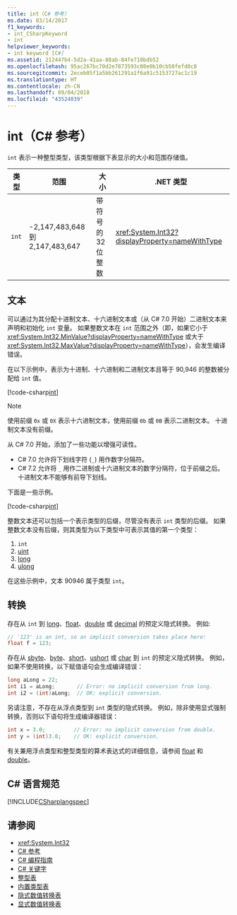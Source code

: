 ```yaml
---
title: int（C# 参考）
ms.date: 03/14/2017
f1_keywords:
- int_CSharpKeyword
- int
helpviewer_keywords:
- int keyword [C#]
ms.assetid: 212447b4-5d2a-41aa-88ab-84fe710bdb52
ms.openlocfilehash: 95ac267bc70d2e7873593c08e0b10cb50fefd8c8
ms.sourcegitcommit: 2eceb05f1a5bb261291a1f6a91c5153727ac1c19
ms.translationtype: HT
ms.contentlocale: zh-CN
ms.lasthandoff: 09/04/2018
ms.locfileid: "43524039"
---
```

# <a name="int-c-reference"></a>int（C# 参考）

`int` 表示一种整型类型，该类型根据下表显示的大小和范围存储值。  
  
|类型|范围|大小|.NET 类型|  
|----------|-----------|----------|-------------------------|  
|`int`|-2,147,483,648 到 2,147,483,647|带符号的 32 位整数|<xref:System.Int32?displayProperty=nameWithType>|  
  
## <a name="literals"></a>文本  
 
可以通过为其分配十进制文本、十六进制文本或（从 C# 7.0 开始）二进制文本来声明和初始化 `int` 变量。  如果整数文本在 `int` 范围之外（即，如果它小于 <xref:System.Int32.MinValue?displayProperty=nameWithType> 或大于 <xref:System.Int32.MaxValue?displayProperty=nameWithType>），会发生编译错误。 

在以下示例中，表示为十进制、十六进制和二进制文本且等于 90,946 的整数被分配给 `int` 值。  
  
[!code-csharp[int](../../../../samples/snippets/csharp/language-reference/keywords/numeric-literals.cs#Int)]  

> [!NOTE] 
> 使用前缀 `0x` 或 `0X` 表示十六进制文本，使用前缀 `0b` 或 `0B` 表示二进制文本。 十进制文本没有前缀。 

从 C# 7.0 开始，添加了一些功能以增强可读性。 
 - C# 7.0 允许将下划线字符 (`_`) 用作数字分隔符。
 - C# 7.2 允许将 `_` 用作二进制或十六进制文本的数字分隔符，位于前缀之后。 十进制文本不能够有前导下划线。

下面是一些示例。

[!code-csharp[int](../../../../samples/snippets/csharp/language-reference/keywords/numeric-literals.cs#IntS)]  
 
 整数文本还可以包括一个表示类型的后缀，尽管没有表示 `int` 类型的后缀。 如果整数文本没有后缀，则其类型为以下类型中可表示其值的第一个类型： 

1. `int`
2. [uint](../../../csharp/language-reference/keywords/uint.md)
3. [long](../../../csharp/language-reference/keywords/long.md)
4. [ulong](../../../csharp/language-reference/keywords/ulong.md) 
 
在这些示例中，文本 90946 属于类型 `int`。
  
## <a name="conversions"></a>转换  
 存在从 `int` 到 [long](../../../csharp/language-reference/keywords/long.md)、[float](../../../csharp/language-reference/keywords/float.md)、[double](../../../csharp/language-reference/keywords/double.md) 或 [decimal](../../../csharp/language-reference/keywords/decimal.md) 的预定义隐式转换。 例如:  
  
```csharp  
// '123' is an int, so an implicit conversion takes place here:  
float f = 123;  
```  
  
 存在从 [sbyte](../../../csharp/language-reference/keywords/sbyte.md)、[byte](../../../csharp/language-reference/keywords/byte.md)、[short](../../../csharp/language-reference/keywords/short.md)、[ushort](../../../csharp/language-reference/keywords/ushort.md) 或 [char](../../../csharp/language-reference/keywords/char.md) 到 `int` 的预定义隐式转换。 例如，如果不使用转换，以下赋值语句会生成编译错误：  
  
```csharp  
long aLong = 22;  
int i1 = aLong;       // Error: no implicit conversion from long.  
int i2 = (int)aLong;  // OK: explicit conversion.  
```  
  
 另请注意，不存在从浮点类型到 `int` 类型的隐式转换。 例如，除非使用显式强制转换，否则以下语句将生成编译器错误：  
  
```csharp  
int x = 3.0;         // Error: no implicit conversion from double.  
int y = (int)3.0;    // OK: explicit conversion.  
```  
  
 有关兼用浮点类型和整型类型的算术表达式的详细信息，请参阅 [float](../../../csharp/language-reference/keywords/float.md) 和 [double](../../../csharp/language-reference/keywords/double.md)。  
  
## <a name="c-language-specification"></a>C# 语言规范  
 [!INCLUDE[CSharplangspec](~/includes/csharplangspec-md.md)]  
  
## <a name="see-also"></a>请参阅

- <xref:System.Int32>  
- [C# 参考](../../../csharp/language-reference/index.md)  
- [C# 编程指南](../../../csharp/programming-guide/index.md)  
- [C# 关键字](../../../csharp/language-reference/keywords/index.md)  
- [整型表](../../../csharp/language-reference/keywords/integral-types-table.md)  
- [内置类型表](../../../csharp/language-reference/keywords/built-in-types-table.md)  
- [隐式数值转换表](../../../csharp/language-reference/keywords/implicit-numeric-conversions-table.md)  
- [显式数值转换表](../../../csharp/language-reference/keywords/explicit-numeric-conversions-table.md)
